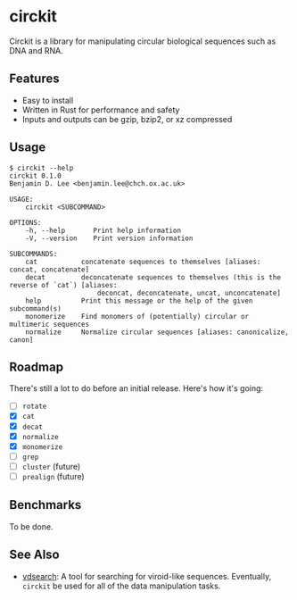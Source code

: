 # circkit

Circkit is a library for manipulating circular biological sequences such as DNA and RNA.

## Features

- Easy to install
- Written in Rust for performance and safety
- Inputs and outputs can be gzip, bzip2, or xz compressed

## Usage

```text
$ circkit --help
circkit 0.1.0
Benjamin D. Lee <benjamin.lee@chch.ox.ac.uk>

USAGE:
    circkit <SUBCOMMAND>

OPTIONS:
    -h, --help       Print help information
    -V, --version    Print version information

SUBCOMMANDS:
    cat           concatenate sequences to themselves [aliases: concat, concatenate]
    decat         deconcatenate sequences to themselves (this is the reverse of `cat`) [aliases:
                      deconcat, deconcatenate, uncat, unconcatenate]
    help          Print this message or the help of the given subcommand(s)
    monomerize    Find monomers of (potentially) circular or multimeric sequences
    normalize     Normalize circular sequences [aliases: canonicalize, canon]
```

## Roadmap

There's still a lot to do before an initial release.
Here's how it's going:

- [ ] `rotate`
- [x] `cat`
- [x] `decat`
- [x] `normalize`
- [x] `monomerize`
- [ ] `grep`
- [ ] `cluster` (future)
- [ ] `prealign` (future)

## Benchmarks

To be done.

## See Also

- [vdsearch](https://github.com/Benjamin-Lee/vdsearch): A tool for searching for viroid-like sequences. Eventually, `circkit` be used for all of the data manipulation tasks.
